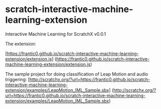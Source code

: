 # scratch-interactive-machine-learning-extension

Interactive Machine Learning for ScratchX v0.0.1

The extension:

[https://frantic0.github.io/scratch-interactive-machine-learning-extension/extension.js] (https://frantic0.github.io/scratch-interactive-machine-learning-extension/extension.js)

The sample project for doing classification of Leap Motion and audio triggering:
[http://scratchx.org/?url=https://frantic0.github.io/scratch-interactive-machine-learning-extension/examples/LeapMotion_IML_Sample.sbx]
(http://scratchx.org/?url=https://frantic0.github.io/scratch-interactive-machine-learning-extension/examples/LeapMotion_IML_Sample.sbx)
